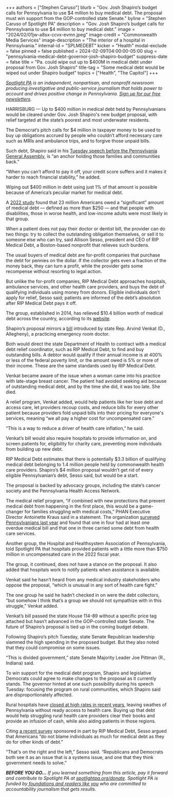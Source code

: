 +++
authors = ["Stephen Caruso"]
blurb = "Gov. Josh Shapiro’s budget calls for Pennsylvania to use $4 million to buy medical debt. The proposal must win support from the GOP-controlled state Senate."
byline = "Stephen Caruso of Spotlight PA"
description = "Gov. Josh Shapiro’s budget calls for Pennsylvania to use $4 million to buy medical debt."
image = "2024/02/01jw-a8sx-ccvx-evmn.jpeg"
image-credit = "Commonwealth Media Services"
image-description = "The interior of a hospital in Pennsylvania."
internal-id = "SPLMEDEBT"
kicker = "Health"
modal-exclude = false
pinned = false
published = 2024-02-09T04:00:00-05:00
slug = "pennsylvania-medical-debt-governor-josh-shapiro-budget"
suppress-date = false
title = "Pa. could wipe out up to $400M in medical debt under proposal from Gov. Josh Shapiro"
title-tag = "Some medical debt would be wiped out under Shapiro budget"
topics = ["Health", "The Capitol"]
+++

<a href="https://www.spotlightpa.org/"><em>Spotlight PA</em></a><em> is an independent, nonpartisan, and nonprofit newsroom producing investigative and public-service journalism that holds power to account and drives positive change in Pennsylvania. </em><a href="https://www.spotlightpa.org/newsletters"><em>Sign up for our free newsletters</em></a><em>.</em>

HARRISBURG — Up to $400 million in medical debt held by Pennsylvanians would be cleared under Gov. Josh Shapiro&#39;s new budget proposal, with relief targeted at the state’s poorest and most underwater residents.

The Democrat’s pitch calls for $4 million in taxpayer money to be used to buy up obligations accrued by people who couldn’t afford necessary care such as MRIs and ambulance trips, and to forgive those unpaid bills.

Such debt, Shapiro said in his <a href="https://www.spotlightpa.org/news/2024/02/pennsylvania-josh-shapiro-budget-2024-education-legal-marijuana-skill-games/">Tuesday speech before the Pennsylvania General Assembly</a>, is “an anchor holding those families and communities back.”

<script src="https://www.spotlightpa.org/embed.js" async></script><div data-spl-embed-version="1" data-spl-src="https://www.spotlightpa.org/embeds/newsletter/"></div>

“When you can’t afford to pay it off, your credit score suffers and it makes it harder to reach financial stability,” he added.

Wiping out $400 million in debt using just 1% of that amount is possible because of America’s peculiar market for medical debt.

A <a href="https://web.archive.org/20240101164404/https://www.healthsystemtracker.org/brief/the-burden-of-medical-debt-in-the-united-states/">2022 study</a> found that 23 million Americans owed a “significant” amount of medical debt — defined as more than $250 — and that people with disabilities, those in worse health, and low-income adults were most likely in that group.

When a patient does not pay their doctor or dentist bill, the provider can do two things: try to collect the outstanding obligation themselves, or sell it to someone else who can try, said Allison Sesso, president and CEO of RIP Medical Debt, a Boston-based nonprofit that relieves such burdens.

The usual buyers of medical debt are for-profit companies that purchase the debt for pennies on the dollar. If the collector gets even a fraction of the money back, they can turn a profit, while the provider gets some recompense without resorting to legal action.

But unlike the for-profit companies, RIP Medical Debt approaches hospitals, ambulance services, and other health care providers, and buys the debt of qualifying individuals using money from donors. Eligible individuals don’t apply for relief, Sesso said; patients are informed of the debt’s absolution after RIP Medical Debt pays it off.

The group, established in 2014, has relieved $10.4 billion worth of medical debt across the country, according to its <a href="https://ripmedicaldebt.org/">website</a>.

Shapiro’s proposal mirrors a <a href="https://www.legis.state.pa.us/cfdocs/billinfo/billinfo.cfm?syear=2023&amp;sind=0&amp;body=H&amp;type=B&amp;bn=78">bill</a> introduced by state Rep. Arvind Venkat (D., Allegheny), a practicing emergency room doctor.

Both would direct the state Department of Health to contract with a medical debt relief coordinator, such as RIP Medical Debt, to find and buy outstanding bills. A debtor would qualify if their annual income is at 400% or less of the federal poverty limit, or the amount owed is 5% or more of their income. These are the same standards used by RIP Medical Debt.

Venkat became aware of the issue when a woman came into his practice with late-stage breast cancer. The patient had avoided seeking aid because of outstanding medical debt, and by the time she did, it was too late. She died.

A relief program, Venkat added, would help patients like her lose debt and access care, let providers recoup costs, and reduce bills for every other patient because providers fold unpaid bills into their pricing for everyone&#39;s services, meaning “we all pay a higher cost for uncompensated care.”

“This is a way to reduce a driver of health care inflation,” he said.

Venkat’s bill would also require hospitals to provide information on, and screen patients for, eligibility for charity care, preventing more individuals from building up new debt.

RIP Medical Debt estimates that there is potentially $3.3 billion of qualifying medical debt belonging to 1.4 million people held by commonwealth health care providers. Shapiro’s $4 million proposal wouldn’t get rid of every eligible Pennsylvanian’s debt, Sesso said, but would be a start.

The proposal is backed by advocacy groups, including the state’s cancer society and the Pennsylvania Health Access Network.

The medical relief program, “if combined with new protections that prevent medical debt from happening in the first place, this would be a game-changer for families struggling with medical costs,” PHAN Executive Director Antoinette Kraus said in a statement. The organization <a href="https://www.healthcarevaluehub.org/advocate-resources/publications/pennsylvania-survey-respondents-struggle-afford-high-health-care-costs-worry-about-affording-health-care-future-support-governme?eType=EmailBlastContent&amp;eId=1e7d4f64-2ced-448c-9ed0-020bbd050dc6">surveyed Pennsylvanians last year</a> and found that one in four had at least one overdue medical bill and that one in three carried some debt from health care services.

Another group, the Hospital and Healthsystem Association of Pennsylvania, told Spotlight PA that hospitals provided patients with a little more than $750 million in uncompensated care in the 2022 fiscal year.

The group, it continued, does not have a stance on the proposal. It also added that hospitals work to notify patients when assistance is available.

Venkat said he hasn’t heard from any medical industry stakeholders who oppose the proposal, “which is unusual in any sort of health care fight.”

The one group he said he hadn’t checked in on were the debt collectors, “but somehow I think that’s a group we should not sympathize with in this struggle,” Venkat added.

<script src="https://www.spotlightpa.org/embed.js" async></script><div data-spl-embed-version="1" data-spl-src="https://www.spotlightpa.org/embeds/donate/"></div>

Venkat’s bill passed the state House 114-89 without a specific price tag attached but hasn’t advanced in the GOP-controlled state Senate. The future of Shapiro’s proposal is tied up in the coming budget debate.

Following Shapiro’s pitch Tuesday, state Senate Republican leadership slammed the high spending in the proposed budget. But they also noted that they could compromise on some issues.

“This is divided government,” state Senate Majority Leader Joe Pittman (R., Indiana) said.

To win support for the medical debt program, Shapiro and legislative Democrats could agree to make changes to the proposal as it currently stands. The governor hinted at one such possibility during his speech Tuesday: focusing the program on rural communities, which Shapiro said are disproportionately affected.

Rural hospitals have <a href="https://radio.wpsu.org/2023-08-03/nursing-shortage-pa-rural-hospitals-face-closure-risk">closed at high rates in recent years</a>, leaving swathes of Pennsylvania without ready access to health care. Buying up that debt would help struggling rural health care providers clear their books and provide an infusion of cash, while also aiding patients in those regions.

Citing <a href="https://ripmedicaldebt.org/trapped-americas-crippling-medical-debt-crisis/">a recent survey</a> sponsored in part by RIP Medical Debt, Sesso argued that Americans “do not blame individuals as much for medical debt as they do for other kinds of debt.”

“That&#39;s on the right and the left,” Sesso said. “Republicans and Democrats both see it as an issue that is a systems issue, and one that they think government needs to solve.”

<strong><em>BEFORE YOU GO…</em></strong><em> If you learned something from this article, pay it forward and contribute to Spotlight PA at </em><a href="http://spotlightpa.org/donate"><em>spotlightpa.org/donate</em></a><em>. Spotlight PA is funded by</em><a href="https://www.spotlightpa.org/support"><em> foundations and readers like you</em></a><em> who are committed to accountability journalism that gets results.</em>

